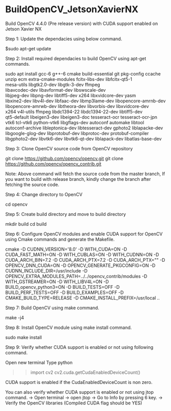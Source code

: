 # BuildOpenCV_JetsonXavierNX

Build OpenCV 4.4.0 (Pre release version) with CUDA support enabled on Jetson Xavier NX

Step 1: Update the dependacies using below command.

$sudo apt-get update

Step 2: Install required dependacies to build OpenCV using apt-get commands.

sudo apt install gcc-6 g++-6 cmake build-essential git pkg-config ccache \
unzip ecm extra-cmake-modules fcitx-libs-dev libfcitx-qt5-1 \
mesa-utils libgtk2.0-dev libgtk-3-dev ffmpeg \
libavcodec-dev libavformat-dev libswscale-dev \
libjpeg-dev libpng-dev libtiff5-dev x264 libxvidcore-dev yasm \
libxine2-dev libv4l-dev libfaac-dev libmp3lame-dev libopencore-amrnb-dev \
libopencore-amrwb-dev libtheora-dev libvorbis-dev libxvidcore-dev \
x264 v4l-utils ffmpeg libdc1394-22 libdc1394-22-dev libtiff5-dev \
qt5-default libeigen3-dev libeigen3-doc tesseract-ocr tesseract-ocr-jpn \
vtk6 tcl-vtk6 python-vtk6 libgflags-dev autoconf automake libtool \
autoconf-archive libleptonica-dev libtesseract-dev gphoto2 liblapacke-dev \
libgoogle-glog-dev libprotobuf-dev libprotoc-dev protobuf-compiler \
libgphoto2-dev libvtk6-dev libvtk6-qt-dev liblapack-dev libatlas-base-dev

Step 3: Clone OpenCV source code from OpenCV repository

git clone https://github.com/opencv/opencv.git
git clone https://github.com/opencv/opencv_contrib.git

Note: Above command will fetch the source code from the master branch, If you want to build with release branch, kindly change the branch after fetching the source code.

Step 4: Change directory to OpenCV

cd opencv

Step 5: Create build directory and move to build directory

mkdir build
cd build

Step 6: Configure OpenCV modules and enable CUDA support for OpenCV using Cmake commands and generate the Makefile.

cmake -D CUDNN_VERSION='8.0' -D WITH_CUDA=ON -D CUDA_FAST_MATH=ON -D WITH_CUBLAS=ON -D WITH_CUDNN=ON -D CUDA_ARCH_BIN=7.2 -D CUDA_ARCH_PTX=7.2 -D CUDA_ARCH_PTX="" -D OPENCV_DNN_CUDA=ON -D OPENCV_GENERATE_PKGCONFIG=ON -D CUDNN_INCLUDE_DIR=/usr/include -D OPENCV_EXTRA_MODULES_PATH=../../opencv_contrib/modules -D WITH_GSTREAMER=ON -D WITH_LIBV4L=ON -D BUILD_opencv_python3=ON -D BUILD_TESTS=OFF -D BUILD_PERF_TESTS=OFF -D BUILD_EXAMPLES=OFF -D CMAKE_BUILD_TYPE=RELEASE -D CMAKE_INSTALL_PREFIX=/usr/local ..

Step 7: Build OpenCV using make command.

make -j4

Step 8: Install OpenCV module using make install command.

sudo make install

Step 9: Verify whether CUDA support is enabled or not using following command.

Open new terminal
Type python

>> import cv2
>> cv2.cuda.getCudaEnabledDeviceCount()

CUDA support is enabled if the CudaEnabledDeviceCount is non zero.

You can also verify whether CUDA support is enabled or not using jtop command.
-> Open terminal
-> open jtop
-> Go to Info by pressing 6 key.
-> Verify the OpenCV libraries (Compiled CUDA flag should be YES)
